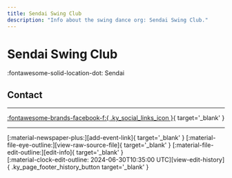 ```yaml
---
title: Sendai Swing Club
description: "Info about the swing dance org: Sendai Swing Club."
---
```


# Sendai Swing Club

:fontawesome-solid-location-dot: Sendai  


## Contact


---

 [:fontawesome-brands-facebook-f:{ .ky_social_links_icon }](https://www.facebook.com/groups/160791833988109){ target='_blank' }

---

<div class="ky_page_footer" markdown>
<div class="ky_page_footer_trailing" markdown="span">
[:material-newspaper-plus:][add-event-link]{ target='_blank' }
[:material-file-eye-outline:][view-raw-source-file]{ target='_blank' }
[:material-file-edit-outline:][edit-info]{ target='_blank' }
</div>
<div class="ky_page_footer_leading" markdown="span">
[:material-clock-edit-outline: 2024-06-30T10:35:00 UTC][view-edit-history]{ .ky_page_footer_history_button target='_blank' }
</div>
</div>

[add-event-link]: https://github.com/swingdance/events/issues/new?assignees=&labels=add+event&projects=&template=02-add_entity.yml&title=%5Bja_JP%5D%20Add%20Event%3A%20%3CName%3E&region=ja_JP&province=Sendai&city=Sendai&org_id=sendai-swing-club "Add Event"
[view-raw-source-file]: https://github.com/swingdance/orgs/blob/main/ja_JP/sendai-swing-club.json "View Raw Source File"
[edit-info]: https://github.com/swingdance/orgs/issues/new?assignees=&labels=update+org&projects=&template=03-update_entity.yml&title=%5Bja_JP%5D%20Update%20Org%3A%20Sendai%20Swing%20Club&region=ja_JP&id=sendai-swing-club&name=Sendai%20Swing%20Club "Edit Info"

[view-edit-history]: https://github.com/swingdance/orgs/commits/main/ja_JP/sendai-swing-club.json "View Edit History"
